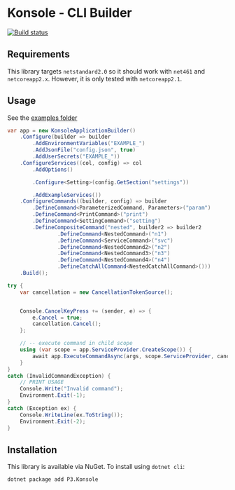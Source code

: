 # Konsole - CLI Builder
[![Build status](https://ci.appveyor.com/api/projects/status/5hxjihsdayumq3y3/branch/master?svg=true)](https://ci.appveyor.com/project/sanisoclem/konsole/branch/master)

## Requirements
This library targets `netstandard2.0` so it should work with `net461` and `netcoreapp2.x`. However, it is only tested with `netcoreapp2.1`.

## Usage

See the [examples folder](./examples)

```csharp
var app = new KonsoleApplicationBuilder()
    .Configure(builder => builder
        .AddEnvironmentVariables("EXAMPLE_")
        .AddJsonFile("config.json", true)
        .AddUserSecrets("EXAMPLE_"))
    .ConfigureServices((col, config) => col
        .AddOptions()

        .Configure<Setting>(config.GetSection("settings"))

        .AddExampleServices())
    .ConfigureCommands((builder, config) => builder
        .DefineCommand<ParameterizedCommand, Parameters>("param")
        .DefineCommand<PrintCommand>("print")
        .DefineCommand<SettingCommand>("setting")
        .DefineCompositeCommand("nested", builder2 => builder2
                .DefineCommand<NestedCommand>("n1")
                .DefineCommand<ServiceCommand>("svc")
                .DefineCommand<NestedCommand2>("n2")
                .DefineCommand<NestedCommand3>("n3")
                .DefineCommand<NestedCommand4>("n4")
                .DefineCatchAllCommand<NestedCatchAllCommand>()))
    .Build();

try {
    var cancellation = new CancellationTokenSource();


    Console.CancelKeyPress += (sender, e) => {
        e.Cancel = true;
        cancellation.Cancel();
    };

    // -- execute command in child scope
    using (var scope = app.ServiceProvider.CreateScope()) {
        await app.ExecuteCommandAsync(args, scope.ServiceProvider, cancellation.Token);
    }
}
catch (InvalidCommandException) {
    // PRINT USAGE
    Console.Write("Invalid command");
    Environment.Exit(-1);
}
catch (Exception ex) {
    Console.WriteLine(ex.ToString());
    Environment.Exit(-2);
}
```

## Installation
This library is available via NuGet. To install using `dotnet cli`:

```bash
dotnet package add P3.Konsole
```